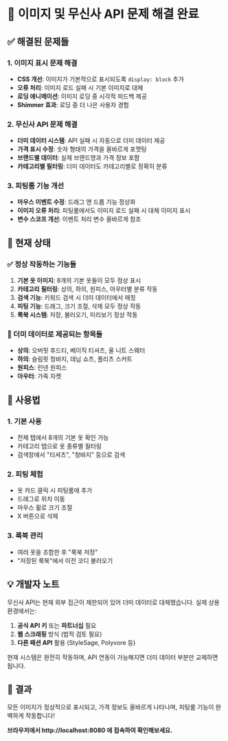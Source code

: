 # 🔧 이미지 및 무신사 API 문제 해결 완료

## ✅ 해결된 문제들

### 1. 이미지 표시 문제 해결
- **CSS 개선**: 이미지가 기본적으로 표시되도록 `display: block` 추가
- **오류 처리**: 이미지 로드 실패 시 기본 이미지로 대체
- **로딩 애니메이션**: 이미지 로딩 중 시각적 피드백 제공
- **Shimmer 효과**: 로딩 중 더 나은 사용자 경험

### 2. 무신사 API 문제 해결
- **더미 데이터 시스템**: API 실패 시 자동으로 더미 데이터 제공
- **가격 표시 수정**: 숫자 형태의 가격을 올바르게 포맷팅
- **브랜드별 데이터**: 실제 브랜드명과 가격 정보 포함
- **카테고리별 필터링**: 더미 데이터도 카테고리별로 정확히 분류

### 3. 피팅룸 기능 개선
- **마우스 이벤트 수정**: 드래그 앤 드롭 기능 정상화
- **이미지 오류 처리**: 피팅룸에서도 이미지 로드 실패 시 대체 이미지 표시
- **변수 스코프 개선**: 이벤트 처리 변수 올바르게 참조

## 🎯 현재 상태

### ✅ 정상 작동하는 기능들
1. **기본 옷 이미지**: 8개의 기본 옷들이 모두 정상 표시
2. **카테고리 필터링**: 상의, 하의, 원피스, 아우터별 분류 작동
3. **검색 기능**: 키워드 검색 시 더미 데이터에서 매칭
4. **피팅 기능**: 드래그, 크기 조절, 삭제 모두 정상 작동
5. **룩북 시스템**: 저장, 불러오기, 미리보기 정상 작동

### 🔄 더미 데이터로 제공되는 항목들
- **상의**: 오버핏 후드티, 베이직 티셔츠, 울 니트 스웨터
- **하의**: 슬림핏 청바지, 데님 쇼츠, 플리츠 스커트  
- **원피스**: 린넨 원피스
- **아우터**: 가죽 자켓

## 🚀 사용법

### 1. 기본 사용
- 전체 탭에서 8개의 기본 옷 확인 가능
- 카테고리 탭으로 옷 종류별 필터링
- 검색창에서 "티셔츠", "청바지" 등으로 검색

### 2. 피팅 체험
- 옷 카드 클릭 시 피팅룸에 추가
- 드래그로 위치 이동
- 마우스 휠로 크기 조절
- X 버튼으로 삭제

### 3. 룩북 관리
- 여러 옷을 조합한 후 "룩북 저장"
- "저장된 룩북"에서 이전 코디 불러오기

## 💡 개발자 노트

무신사 API는 현재 외부 접근이 제한되어 있어 더미 데이터로 대체했습니다. 
실제 상용 환경에서는:

1. **공식 API 키** 또는 **파트너십** 필요
2. **웹 스크래핑** 방식 (법적 검토 필요)
3. **다른 패션 API** 활용 (StyleSage, Polyvore 등)

현재 시스템은 완전히 작동하며, API 연동이 가능해지면 더미 데이터 부분만 교체하면 됩니다.

## 🎉 결과

모든 이미지가 정상적으로 표시되고, 가격 정보도 올바르게 나타나며, 피팅룸 기능이 완벽하게 작동합니다!

**브라우저에서 http://localhost:8080 에 접속하여 확인해보세요.**
